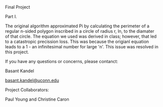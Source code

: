Final Project

Part I.

The original algorithm approximated Pi by calculating the perimeter of a regular n-sided polygon inscribed in a circle of radius r, ln, to the diamater of that circle. The equation we used was derived in class; however, that led to a catastropic precission loss. This was because the origianl equation leads to a 1 - an infinitesimal number for large 'n'. This issue was resolved in this project.

If you have any questions or concerns, please contanct:

Basant Kandel

basant.kandel@uconn.edu

Project Collaborators:

Paul Young and
Christine Caron
